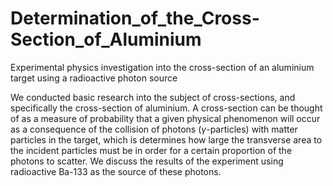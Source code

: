 # Determination_of_the_Cross-Section_of_Aluminium
Experimental physics investigation into the cross-section of an aluminium target using a radioactive photon source

We conducted basic research into the subject of cross-sections, and
specifically the cross-section of aluminium. A cross-section can be thought of as a
measure of probability that a given physical phenomenon will occur as a consequence
of the collision of photons ($\gamma$-particles) with matter particles in the target, which is
determines how large the transverse area to the incident particles must be in order for a
certain proportion of the photons to scatter. We discuss the results of the
experiment using radioactive Ba-133 as the source of these photons.

